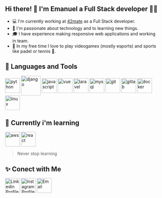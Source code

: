 ## Hi there! 👋 I'm Emanuel a Full Stack developer 👨‍💻

- 💻 I'm currently working at [42mate](https://www.42mate.com/) as a Full Stack developer.
- 🚀 I'm passionate about technology and to learning new things.
- 🎓 I have experience making responsive web applications and working in team.
- 👾 In my free time I love to play videogames (mostly esports) and sports like padel or tennis 🎾.

## 🔬 Languages and Tools

<p align="left">
<img align="center" src="https://img.icons8.com/color/48/000000/python--v1.png" alt="python" width="48" height="48"/>
<img align="center" src="https://img.icons8.com/color/48/null/django.png" alt="django" width="64" height="64"/>
<img align="center" src="https://img.icons8.com/color/48/000000/javascript--v1.png" alt="javascript" width="48" height="48"/>
<img align="center" src="https://img.icons8.com/color/48/000000/vue-js.png" alt="vue" width="48" height="48"/>
<img align="center" src="https://img.icons8.com/fluency/48/000000/laravel.png" alt="laravel" width="48" height="48"/>
<img align="center" src="https://img.icons8.com/color/48/000000/mysql-logo.png" alt="mysql" width="48" height="48"/>
<img align="center" src="https://img.icons8.com/color/48/000000/git.png" alt="git" width="48" height="48"/>
<img align="center" src="https://img.icons8.com/color/48/000000/gitlab.png" alt="gitlab" width="48" height="48"/>
<img align="center" src="https://img.icons8.com/fluency/48/000000/docker.png" alt="docker" width="48" height="48"/>
<img align="center" src="https://img.icons8.com/color/48/000000/linux--v1.png" alt="linux" width="48" height="48"/>
</p>

## 🌱 Currently i'm learning

<p align="left">
<img align="center" src="https://img.icons8.com/color/48/null/amazon-web-services.png" alt="aws" width="48" height="48"/>
<img align="center" src="https://img.icons8.com/color/48/react-native.png" alt="react" width="48" height="48"/>
</p>

> Never stop learning

## ✨ Conect with Me

<p align="left">
<a href="https://www.linkedin.com/in/emanuelnav" target="_blank"><img align="center" src="https://img.icons8.com/color/48/000000/linkedin.png" alt="Linkedin Profile" height="48" width="48" /></a>
<a href="https://www.instagram.com/emanuelnav_/" target="_blank"><img align="center" src="https://img.icons8.com/fluency/48/000000/instagram-new.png" alt="Instagram Profile" height="48" width="48"></a>
<a href="mailto:emanuelnavarro.dev@gmail.com" target="_blank"><img align="center" src="https://img.icons8.com/color/48/null/apple-mail.png" alt="Email" height="48" width="48"></a>
</p>
